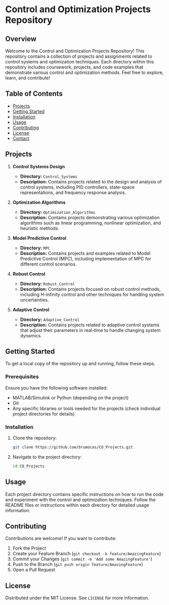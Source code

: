 # Control and Optimization Projects Repository

## Overview

Welcome to the Control and Optimization Projects Repository! This repository contains a collection of projects and assignments related to control systems and optimization techniques. Each directory within this repository includes coursework, projects, and code examples that demonstrate various control and optimization methods. Feel free to explore, learn, and contribute!

## Table of Contents

- [Projects](#projects)
- [Getting Started](#getting-started)
- [Installation](#installation)
- [Usage](#usage)
- [Contributing](#contributing)
- [License](#license)
- [Contact](#contact)

## Projects

1. **Control Systems Design**
   - **Directory:** `Control_Systems`
   - **Description:** Contains projects related to the design and analysis of control systems, including PID controllers, state-space representations, and frequency response analysis.

2. **Optimization Algorithms**
   - **Directory:** `Optimization_Algorithms`
   - **Description:** Contains projects demonstrating various optimization algorithms such as linear programming, nonlinear optimization, and heuristic methods.

3. **Model Predictive Control**
   - **Directory:** `MPC`
   - **Description:** Contains projects and examples related to Model Predictive Control (MPC), including implementation of MPC for different control scenarios.

4. **Robust Control**
   - **Directory:** `Robust_Control`
   - **Description:** Contains projects focused on robust control methods, including H-infinity control and other techniques for handling system uncertainties.

5. **Adaptive Control**
   - **Directory:** `Adaptive_Control`
   - **Description:** Contains projects related to adaptive control systems that adjust their parameters in real-time to handle changing system dynamics.

## Getting Started

To get a local copy of the repository up and running, follow these steps.

### Prerequisites

Ensure you have the following software installed:

- MATLAB/Simulink or Python (depending on the project)
- Git
- Any specific libraries or tools needed for the projects (check individual project directories for details)

### Installation

1. Clone the repository:
   ```sh
   git clone https://github.com/brumocas/CO_Projects.git
   ```

2. Navigate to the project directory:
   ```sh
   cd CO_Projects
   ```

## Usage

Each project directory contains specific instructions on how to run the code and experiment with the control and optimization techniques. Follow the README files or instructions within each directory for detailed usage information.

## Contributing

Contributions are welcome! If you want to contribute:

1. Fork the Project
2. Create your Feature Branch (`git checkout -b feature/AmazingFeature`)
3. Commit your Changes (`git commit -m 'Add some AmazingFeature'`)
4. Push to the Branch (`git push origin feature/AmazingFeature`)
5. Open a Pull Request

## License

Distributed under the MIT License. See `LICENSE` for more information.
